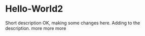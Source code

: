 # Hello-World2
Short description
OK, making some changes here. Adding to the description.
more
more 
more
